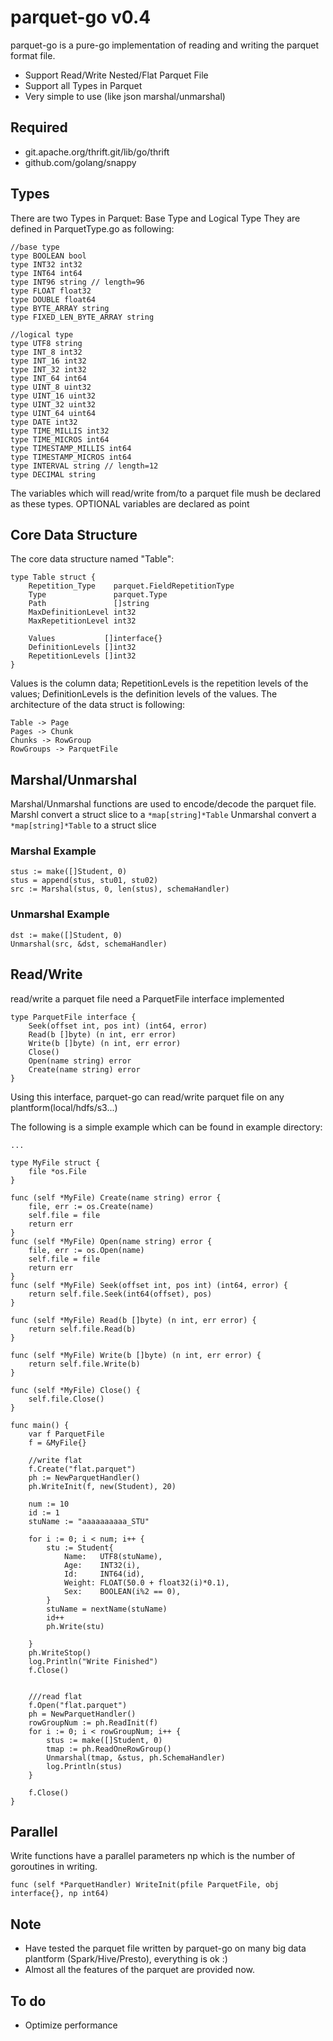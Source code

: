 # parquet-go v0.4
parquet-go is a pure-go implementation of reading and writing the parquet format file. 
* Support Read/Write Nested/Flat Parquet File
* Support all Types in Parquet
* Very simple to use (like json marshal/unmarshal)

## Required
* git.apache.org/thrift.git/lib/go/thrift
* github.com/golang/snappy

## Types
There are two Types in Parquet: Base Type and Logical Type
They are defined in ParquetType.go as following:
```
//base type
type BOOLEAN bool
type INT32 int32
type INT64 int64
type INT96 string // length=96
type FLOAT float32
type DOUBLE float64
type BYTE_ARRAY string
type FIXED_LEN_BYTE_ARRAY string

//logical type
type UTF8 string
type INT_8 int32
type INT_16 int32
type INT_32 int32
type INT_64 int64
type UINT_8 uint32
type UINT_16 uint32
type UINT_32 uint32
type UINT_64 uint64
type DATE int32
type TIME_MILLIS int32
type TIME_MICROS int64
type TIMESTAMP_MILLIS int64
type TIMESTAMP_MICROS int64
type INTERVAL string // length=12
type DECIMAL string

```
The variables which will read/write from/to a parquet file mush be declared as these types.
OPTIONAL variables are declared as point 

## Core Data Structure
The core data structure named "Table":
```
type Table struct {
	Repetition_Type    parquet.FieldRepetitionType
	Type               parquet.Type
	Path               []string
	MaxDefinitionLevel int32
	MaxRepetitionLevel int32

	Values           []interface{}
	DefinitionLevels []int32
	RepetitionLevels []int32
}
```
Values is the column data; RepetitionLevels is the repetition levels of the values; DefinitionLevels is the definition levels of the values.
The architecture of the data struct is following:
```
Table -> Page
Pages -> Chunk
Chunks -> RowGroup
RowGroups -> ParquetFile
```

## Marshal/Unmarshal
Marshal/Unmarshal functions are used to encode/decode the parquet file. 
Marshl convert a struct slice to a ```*map[string]*Table```
Unmarshal convert a ```*map[string]*Table``` to a struct slice

### Marshal Example
```
stus := make([]Student, 0)
stus = append(stus, stu01, stu02)
src := Marshal(stus, 0, len(stus), schemaHandler)
```

### Unmarshal Example
```
dst := make([]Student, 0)
Unmarshal(src, &dst, schemaHandler)
```

## Read/Write
read/write a parquet file need a ParquetFile interface implemented
```
type ParquetFile interface {
	Seek(offset int, pos int) (int64, error)
	Read(b []byte) (n int, err error)
	Write(b []byte) (n int, err error)
	Close()
	Open(name string) error
	Create(name string) error
}
```
Using this interface, parquet-go can read/write parquet file on any plantform(local/hdfs/s3...)

The following is a simple example which can be found in example directory:
```
...

type MyFile struct {
	file *os.File
}

func (self *MyFile) Create(name string) error {
	file, err := os.Create(name)
	self.file = file
	return err
}
func (self *MyFile) Open(name string) error {
	file, err := os.Open(name)
	self.file = file
	return err
}
func (self *MyFile) Seek(offset int, pos int) (int64, error) {
	return self.file.Seek(int64(offset), pos)
}

func (self *MyFile) Read(b []byte) (n int, err error) {
	return self.file.Read(b)
}

func (self *MyFile) Write(b []byte) (n int, err error) {
	return self.file.Write(b)
}

func (self *MyFile) Close() {
	self.file.Close()
}

func main() {
	var f ParquetFile
	f = &MyFile{}

	//write flat
	f.Create("flat.parquet")
	ph := NewParquetHandler()
	ph.WriteInit(f, new(Student), 20)

	num := 10
	id := 1
	stuName := "aaaaaaaaaa_STU"

	for i := 0; i < num; i++ {
		stu := Student{
			Name:   UTF8(stuName),
			Age:    INT32(i),
			Id:     INT64(id),
			Weight: FLOAT(50.0 + float32(i)*0.1),
			Sex:    BOOLEAN(i%2 == 0),
		}
		stuName = nextName(stuName)
		id++
		ph.Write(stu)

	}
	ph.WriteStop()
	log.Println("Write Finished")
	f.Close()


	///read flat
	f.Open("flat.parquet")
	ph = NewParquetHandler()
	rowGroupNum := ph.ReadInit(f)
	for i := 0; i < rowGroupNum; i++ {
		stus := make([]Student, 0)
		tmap := ph.ReadOneRowGroup()
		Unmarshal(tmap, &stus, ph.SchemaHandler)
		log.Println(stus)
	}

	f.Close()
}

```

## Parallel
Write functions have a parallel parameters np which is the number of goroutines in writing.
```
func (self *ParquetHandler) WriteInit(pfile ParquetFile, obj interface{}, np int64)
```


## Note
* Have tested the parquet file written by parquet-go on many big data plantform (Spark/Hive/Presto), everything is ok :)
* Almost all the features of the parquet are provided now.

## To do
* Optimize performance
